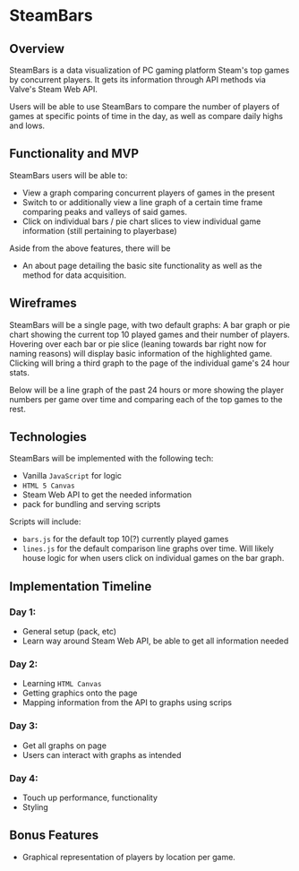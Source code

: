 # SteamBars
## Overview
SteamBars is a data visualization of PC gaming platform Steam's top games by concurrent players. It gets its information through API methods via Valve's Steam Web API.

Users will be able to use SteamBars to compare the number of players of games at specific points of time in the day,
as well as compare daily highs and lows.

## Functionality and MVP

SteamBars users will be able to:
* View a graph comparing concurrent players of games in the present
* Switch to or additionally view a line graph of a certain time frame comparing peaks and valleys of said games.
* Click on individual bars / pie chart slices to view individual game information (still pertaining to playerbase)

Aside from the above features, there will be
* An about page detailing the basic site functionality as well as the method for data acquisition.

## Wireframes

SteamBars will be a single page, with two default graphs: A bar graph or pie chart showing the current top 10 played games and their number of players. Hovering over each bar or pie slice (leaning towards bar right now for naming reasons) will display basic information of the highlighted game. Clicking will bring a third graph to the page of the individual game's 24 hour stats.

Below will be a line graph of the past 24 hours or more showing the player numbers per game over time and comparing each of the top games to the rest.

## Technologies

SteamBars will be implemented with the following tech:
* Vanilla `JavaScript` for logic
* `HTML 5 Canvas`
* Steam Web API to get the needed information
* pack for bundling and serving scripts

Scripts will include:
* `bars.js` for the default top 10(?) currently played games
* `lines.js` for the default comparison line graphs over time. Will likely house logic for when users click on individual games on the bar graph.

## Implementation Timeline

### Day 1:
* General setup (pack, etc)
* Learn way around Steam Web API, be able to get all information needed

### Day 2:
* Learning `HTML Canvas`
* Getting graphics onto the page
* Mapping information from the API to graphs using scrips

### Day 3:
* Get all graphs on page
* Users can interact with graphs as intended

### Day 4:
* Touch up performance, functionality
* Styling


## Bonus Features
* Graphical representation of players by location per game.
